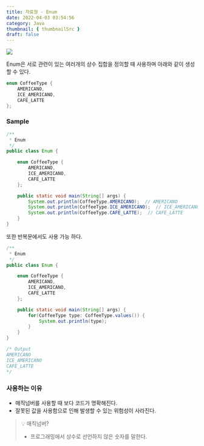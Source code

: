 ```yaml
---
title: 자료형 - Enum
date: 2022-04-03 03:54:56
category: Java
thumbnail: { thumbnailSrc }
draft: false
---
```


![](https://www.hanumoka.net/images/20180412-java-equals-hashCode_1.png)

Enum은 서로 관련이 있는 여러개의 상수 집합을 정의할 때 사용하며 아래와 같이 생성 할 수 있다.

```java
enum CoffeeType {
    AMERICANO,
    ICE_AMERICANO,
    CAFE_LATTE
};
```

### Sample

```java
/**
 * Enum
 */
public class Enum {

    enum CoffeeType {
        AMERICANO,
        ICE_AMERICANO,
        CAFE_LATTE
    };

    public static void main(String[] args) {
        System.out.println(CoffeeType.AMERICANO);  // AMERICANO
        System.out.println(CoffeeType.ICE_AMERICANO);  // ICE_AMERICANO
        System.out.println(CoffeeType.CAFE_LATTE);  // CAFE_LATTE
    }
}
```

또한 반복문에서도 사용 가능 하다.

```java
/**
 * Enum
 */
public class Enum {

    enum CoffeeType {
        AMERICANO,
        ICE_AMERICANO,
        CAFE_LATTE
    };

    public static void main(String[] args) {
        for(CoffeeType type: CoffeeType.values()) {
            System.out.println(type);
        }
    }
}

/* Output
AMERICANO
ICE_AMERICANO
CAFE_LATTE
*/
```

### 사용하는 이유

- 매직넘버를 사용할 때 보다 코드가 명확해진다.
- 잘못된 값을 사용함으로 인해 발생할 수 있는 위험성이 사라진다.

> 💡 매직넘버?
>
> - 프로그래밍에서 상수로 선언하지 않은 숫자를 말한다.
